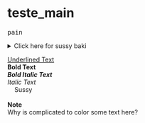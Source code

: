 # teste_main
<kbd>p</kbd><kbd>a</kbd><kbd>i</kbd><kbd>n</kbd>

<details><summary>Click here for sussy baki</summary>
 Sussy?
  Definitely Amogus
</details>

<ins>Underlined Text</ins>
<br>
**Bold Text**
<br>
***Bold Italic Text***
<br>
*Italic Text*
<br>
&nbsp;&nbsp;&nbsp;&nbsp;Sussy
<br>
<br>
__Note__
<br>
Why is complicated to color some text here?
